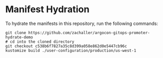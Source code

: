 # Manifest Hydration

To hydrate the manifests in this repository, run the following commands:

```shell
git clone https://github.com/zachaller/argocon-gitops-promoter-hydrate-demo
# cd into the cloned directory
git checkout c538b6f7827a35c8d399a058e862d0e5447cb96c
kustomize build ./user-configuration/production/us-west-1
```
